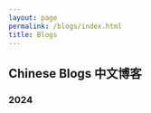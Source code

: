 ```yaml
---
layout: page
permalink: /blogs/index.html
title: Blogs
---
```


## Chinese Blogs 中文博客

### 2024

<br>
